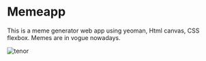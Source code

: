 # Memeapp
 This is a meme generator web app using yeoman, Html canvas, CSS flexbox. Memes are in vogue nowadays. 
 
![tenor](https://user-images.githubusercontent.com/16955978/65908838-e6753380-e3e4-11e9-9efc-00d4bc3e8d81.gif)


